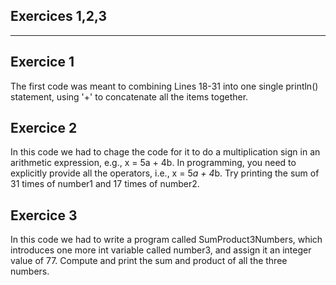 ## Exercices 1,2,3
---

Exercice 1
---

The first code was meant to combining Lines 18-31 into one single println() statement, using '+' to concatenate all the items together.

Exercice 2
---

In this code we had to chage the code for it to do a multiplication sign in an arithmetic expression, e.g., x = 5a + 4b. In programming, you need to explicitly provide all the operators, i.e., x = 5*a + 4*b. Try printing the sum of 31 times of number1 and 17 times of number2.

Exercice 3
---

In this code we had to write a program called SumProduct3Numbers, which introduces one more int variable called number3, and assign it an integer value of 77. Compute and print the sum and product of all the three numbers.

